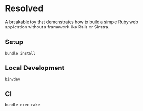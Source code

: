 # Resolved

A breakable toy that demonstrates how to build a simple Ruby web application
without a framework like Rails or Sinatra.

## Setup

```
bundle install
```

## Local Development

```
bin/dev
```

## CI

```
bundle exec rake
```
